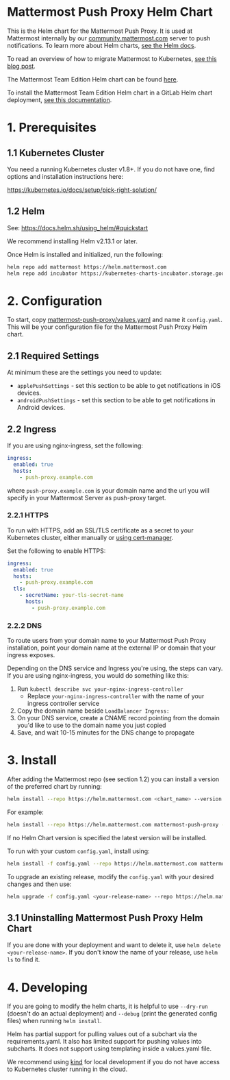 Mattermost Push Proxy Helm Chart
====================================================

This is the Helm chart for the Mattermost Push Proxy. It is used at Mattermost internally by our [community.mattermost.com](https://community.mattermost.com) server to push notifications. To learn more about Helm charts, [see the Helm docs](https://helm.sh/docs/).

To read an overview of how to migrate Mattermost to Kubernetes, [see this blog post](https://mattermost.com/blog/mattermost-kubernetes/).

The Mattermost Team Edition Helm chart can be found [here](https://github.com/helm/charts/tree/master/stable/mattermost-team-edition).

To install the Mattermost Team Edition Helm chart in a GitLab Helm chart deployment, [see this documentation](https://docs.mattermost.com/install/install-mmte-helm-gitlab-helm.html).

# 1. Prerequisites

## 1.1 Kubernetes Cluster

You need a running Kubernetes cluster v1.8+. If you do not have one, find options and installation instructions here:

https://kubernetes.io/docs/setup/pick-right-solution/ 

## 1.2 Helm

See: https://docs.helm.sh/using_helm/#quickstart

We recommend installing Helm v2.13.1 or later.

Once Helm is installed and initialized, run the following:

```bash
helm repo add mattermost https://helm.mattermost.com
helm repo add incubator https://kubernetes-charts-incubator.storage.googleapis.com/
```

# 2. Configuration

To start, copy [mattermost-push-proxy/values.yaml](https://github.com/mattermost/mattermost-helm/blob/master/charts/mattermost-push-proxy/values.yaml) and name it `config.yaml`. This will be your configuration file for the Mattermost Push Proxy Helm chart.


## 2.1 Required Settings

At minimum these are the settings you need to update:

* `applePushSettings` - set this section to be able to get notifications in iOS devices.
* `androidPushSettings` - set this section to be able to get notifications in Android devices.


## 2.2 Ingress

If you are using nginx-ingress, set the following:

```yaml
ingress:
  enabled: true
  hosts:
    - push-proxy.example.com
```

where `push-proxy.example.com` is your domain name and the url you will specify in your Mattermost Server as push-proxy target.

### 2.2.1 HTTPS

To run with HTTPS, add an SSL/TLS certificate as a secret to your Kubernetes cluster, either manually or [using cert-manager](#certificate-manager).

Set the following to enable HTTPS:

```yaml
ingress:
  enabled: true
  hosts:
    - push-proxy.example.com
  tls:
    - secretName: your-tls-secret-name
      hosts:
        - push-proxy.example.com
```

### 2.2.2 DNS

To route users from your domain name to your Mattermost Push Proxy installation, point your domain name at the external IP or domain that your ingress exposes.

Depending on the DNS service and Ingress you're using, the steps can vary. If you are using nginx-ingress, you would do something like this:

1. Run `kubectl describe svc your-nginx-ingress-controller`
    * Replace `your-nginx-ingress-controller` with the name of your ingress controller service
2. Copy the domain name beside `LoadBalancer Ingress:`
3. On your DNS service, create a CNAME record pointing from the domain you'd like to use to the domain name you just copied
4. Save, and wait 10-15 minutes for the DNS change to propagate

# 3. Install

After adding the Mattermost repo (see section 1.2) you can install a version of the preferred chart by running:

```bash
helm install --repo https://helm.mattermost.com <chart_name> --version <version_number>
```

For example:
```bash
helm install --repo https://helm.mattermost.com mattermost-push-proxy --version v0.2.1
```

If no Helm Chart version is specified the latest version will be installed.

To run with your custom `config.yaml`, install using:
```bash
helm install -f config.yaml --repo https://helm.mattermost.com mattermost-push-proxy
```

To upgrade an existing release, modify the `config.yaml` with your desired changes and then use:
```bash
helm upgrade -f config.yaml <your-release-name> --repo https://helm.mattermost.com mattermost-push-proxy
```

## 3.1 Uninstalling Mattermost Push Proxy Helm Chart

If you are done with your deployment and want to delete it, use `helm delete <your-release-name>`. If you don't know the name of your release, use `helm ls` to find it.


# 4. Developing

If you are going to modify the helm charts, it is helpful to use `--dry-run` (doesn't do an actual deployment) and `--debug` (print the generated config files) when running `helm install`.

Helm has partial support for pulling values out of a subchart via the requirements.yaml. It also has limited support for pushing values into subcharts. It does not support using templating inside a values.yaml file.

We recommend using [kind](https://github.com/kubernetes-sigs/kind) for local development if you do not have access to Kubernetes cluster running in the cloud.
